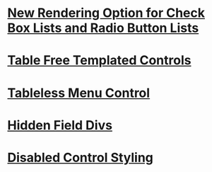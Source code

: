 # [New Rendering Option for Check Box Lists and Radio Button Lists](aspnet-4-quick-hit-new-rendering-option-for-check-box-lists-and-radio-button-lists.md)
# [Table Free Templated Controls](aspnet-4-quick-hit-table-free-templated-controls.md)
# [Tableless Menu Control](aspnet-4-quick-hit-tableless-menu-control.md)
# [Hidden Field Divs](aspnet-4-quick-hit-hidden-field-divs.md)
# [Disabled Control Styling](aspnet-4-quick-hit-disabled-control-styling.md)
